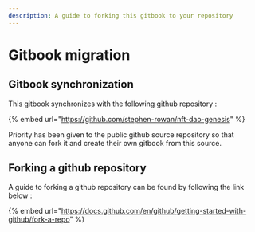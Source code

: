 ```yaml
---
description: A guide to forking this gitbook to your repository
---
```


# Gitbook migration

## Gitbook synchronization

This gitbook synchronizes with the following github repository :

{% embed url="https://github.com/stephen-rowan/nft-dao-genesis" %}

Priority has been given to the public github source repository so that anyone can fork it and create their own gitbook from this source.

## Forking a github repository

A guide to forking a github repository can be found by following the link below :

{% embed url="https://docs.github.com/en/github/getting-started-with-github/fork-a-repo" %}









